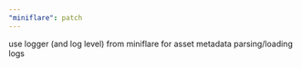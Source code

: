 ```yaml
---
"miniflare": patch
---
```


use logger (and log level) from miniflare for asset metadata parsing/loading logs
